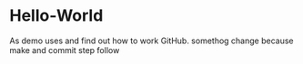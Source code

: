 # Hello-World
As demo uses and find out how to work GitHub.
somethog change because make and commit step follow
